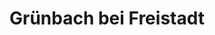 ---
title: Grünbach bei Freistadt
url: /gruenbach-bei-freistadt/
latitude: 48.538
longitude: 14.536
---